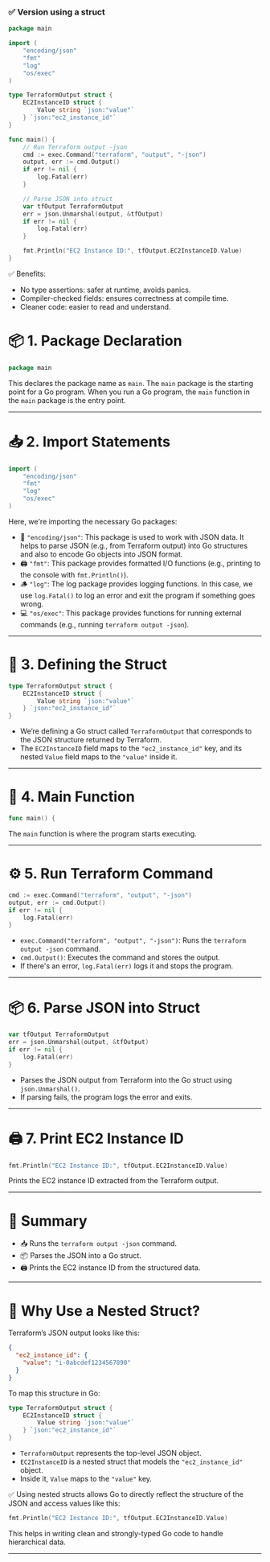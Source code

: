 ### ✅ Version using a struct
```go
package main

import (
    "encoding/json"
    "fmt"
    "log"
    "os/exec"
)

type TerraformOutput struct {
    EC2InstanceID struct {
        Value string `json:"value"`
    } `json:"ec2_instance_id"`
}

func main() {
    // Run Terraform output -json
    cmd := exec.Command("terraform", "output", "-json")
    output, err := cmd.Output()
    if err != nil {
        log.Fatal(err)
    }

    // Parse JSON into struct
    var tfOutput TerraformOutput
    err = json.Unmarshal(output, &tfOutput)
    if err != nil {
        log.Fatal(err)
    }

    fmt.Println("EC2 Instance ID:", tfOutput.EC2InstanceID.Value)
}
```
✅ Benefits:
- No type assertions: safer at runtime, avoids panics.
- Compiler-checked fields: ensures correctness at compile time.
- Cleaner code: easier to read and understand.



# 📦 1. Package Declaration

```go
package main
```
This declares the package name as `main`. The `main` package is the starting point for a Go program. When you run a Go program, the `main` function in the `main` package is the entry point.

---

# 📥 2. Import Statements

```go
import (
    "encoding/json"
    "fmt"
    "log"
    "os/exec"
)
```
Here, we're importing the necessary Go packages:

- 📄 `"encoding/json"`: This package is used to work with JSON data. It helps to parse JSON (e.g., from Terraform output) into Go structures and also to encode Go objects into JSON format.
- 🖨️ `"fmt"`: This package provides formatted I/O functions (e.g., printing to the console with `fmt.Println()`).
- 🪵 `"log"`: The log package provides logging functions. In this case, we use `log.Fatal()` to log an error and exit the program if something goes wrong.
- 💻 `"os/exec"`: This package provides functions for running external commands (e.g., running `terraform output -json`).

---

# 🧱 3. Defining the Struct

```go
type TerraformOutput struct {
    EC2InstanceID struct {
        Value string `json:"value"`
    } `json:"ec2_instance_id"`
}
```
- We’re defining a Go struct called `TerraformOutput` that corresponds to the JSON structure returned by Terraform.
- The `EC2InstanceID` field maps to the `"ec2_instance_id"` key, and its nested `Value` field maps to the `"value"` inside it.

---

# 🏁 4. Main Function

```go
func main() {
```
The `main` function is where the program starts executing.

---

# ⚙️ 5. Run Terraform Command

```go
cmd := exec.Command("terraform", "output", "-json")
output, err := cmd.Output()
if err != nil {
    log.Fatal(err)
}
```
- `exec.Command("terraform", "output", "-json")`: Runs the `terraform output -json` command.
- `cmd.Output()`: Executes the command and stores the output.
- If there's an error, `log.Fatal(err)` logs it and stops the program.

---

# 📦 6. Parse JSON into Struct

```go
var tfOutput TerraformOutput
err = json.Unmarshal(output, &tfOutput)
if err != nil {
    log.Fatal(err)
}
```
- Parses the JSON output from Terraform into the Go struct using `json.Unmarshal()`.
- If parsing fails, the program logs the error and exits.

---

# 🖨️ 7. Print EC2 Instance ID

```go
fmt.Println("EC2 Instance ID:", tfOutput.EC2InstanceID.Value)
```
Prints the EC2 instance ID extracted from the Terraform output.

---

# 🧠 Summary

- 📥 Runs the `terraform output -json` command.
- 📦 Parses the JSON into a Go struct.
- 🖨️ Prints the EC2 instance ID from the structured data.

---

# 🤔 Why Use a Nested Struct?

Terraform’s JSON output looks like this:

```json
{
  "ec2_instance_id": {
    "value": "i-0abcdef1234567890"
  }
}
```

To map this structure in Go:

```go
type TerraformOutput struct {
    EC2InstanceID struct {
        Value string `json:"value"`
    } `json:"ec2_instance_id"`
}
```

- `TerraformOutput` represents the top-level JSON object.
- `EC2InstanceID` is a nested struct that models the `"ec2_instance_id"` object.
- Inside it, `Value` maps to the `"value"` key.

✅ Using nested structs allows Go to directly reflect the structure of the JSON and access values like this:

```go
fmt.Println("EC2 Instance ID:", tfOutput.EC2InstanceID.Value)
```

This helps in writing clean and strongly-typed Go code to handle hierarchical data.

---


